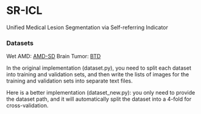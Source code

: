 # SR-ICL

Unified Medical Lesion Segmentation via Self-referring Indicator

### Datasets

Wet AMD: [AMD-SD](https://www.kaggle.com/datasets/gaoweihao/amd-sd)
Brain Tumor: [BTD](https://www.kaggle.com/datasets/nikhilroxtomar/brain-tumor-segmentation)


In the original implementation (dataset.py), you need to split each dataset into training and validation sets, and then write the lists of images for the training and validation sets into separate text files.

Here is a better implementation (dataset_new.py): you only need to provide the dataset path, and it will automatically split the dataset into a 4-fold for cross-validation.
